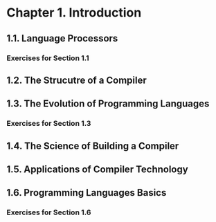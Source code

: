 ﻿# Chapter 1. Introduction
## 1.1. Language Processors
### Exercises for Section 1.1

## 1.2. The Strucutre of a Compiler

## 1.3. The Evolution of Programming Languages
### Exercises for Section 1.3

## 1.4. The Science of Building a Compiler

## 1.5. Applications of Compiler Technology

## 1.6. Programming Languages Basics
### Exercises for Section 1.6
